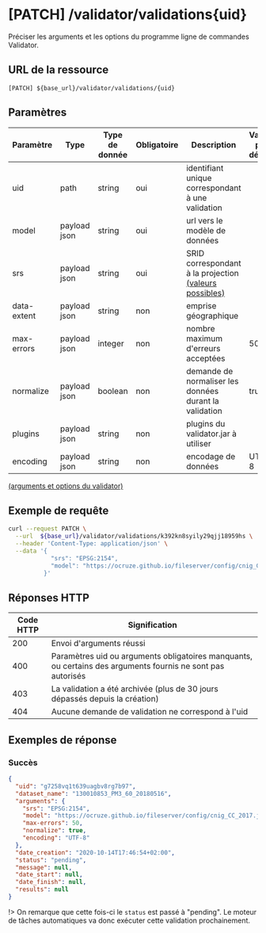 # [PATCH] /validator/validations{uid} <!-- {docsify-ignore-all} -->

Préciser les arguments et les options du programme ligne de commandes Validator.

## URL de la ressource

`[PATCH] ${base_url}/validator/validations/{uid}`

## Paramètres

| Paramètre   | Type         | Type de donnée | Obligatoire | Description                                                                                                                           | Valeur par défaut | Surcharge possible |
| ----------- | ------------ | -------------- | ----------- | ------------------------------------------------------------------------------------------------------------------------------------- | ----------------- | ------------------ |
| uid         | path         | string         | oui         | identifiant unique correspondant à une validation                                                                                     |
| model       | payload json | string         | oui         | url vers le modèle de données                                                                                                         |
| srs         | payload json | string         | oui         | SRID correspondant à la projection [(valeurs possibles)](https://github.com/IGNF/validator-api/blob/master/resources/projection.json) |
| data-extent | payload json | string         | non         | emprise géographique                                                                                                                  |
| max-errors  | payload json | integer        | non         | nombre maximum d'erreurs acceptées                                                                                                    | 50                | oui                |
| normalize   | payload json | boolean        | non         | demande de normaliser les données durant la validation                                                                                | true              | oui                |
| plugins     | payload json | string         | non         | plugins du validator.jar à utiliser                                                                                                   |
| encoding    | payload json | string         | non         | encodage de données                                                                                                                   | UTF-8             | non                |

[(arguments et options du validator)](https://github.com/IGNF/validator-api/blob/master/resources/validator-arguments.json)

## Exemple de requête

```bash
curl --request PATCH \
  --url  ${base_url}/validator/validations/k392kn8syily29qjj18959hs \
  --header 'Content-Type: application/json' \
  --data '{
            "srs": "EPSG:2154",
            "model": "https://ocruze.github.io/fileserver/config/cnig_CC_2017.json"
          }'
```

## Réponses HTTP

| Code HTTP | Signification                                                                                               |
| --------- | ----------------------------------------------------------------------------------------------------------- |
| 200       | Envoi d'arguments réussi                                                                                    |
| 400       | Paramètres uid ou arguments obligatoires manquants, ou certains des arguments fournis ne sont pas autorisés |
| 403       | La validation a été archivée (plus de 30 jours dépassés depuis la création)                                 |
| 404       | Aucune demande de validation ne correspond à l'uid                                                          |

## Exemples de réponse

### Succès

```json
{
  "uid": "g7258vq1t639uagbv8rg7b97",
  "dataset_name": "130010853_PM3_60_20180516",
  "arguments": {
    "srs": "EPSG:2154",
    "model": "https://ocruze.github.io/fileserver/config/cnig_CC_2017.json",
    "max-errors": 50,
    "normalize": true,
    "encoding": "UTF-8"
  },
  "date_creation": "2020-10-14T17:46:54+02:00",
  "status": "pending",
  "message": null,
  "date_start": null,
  "date_finish": null,
  "results": null
}
```

!> On remarque que cette fois-ci le `status` est passé à "pending". Le moteur de tâches automatiques va donc exécuter cette validation prochainement.
